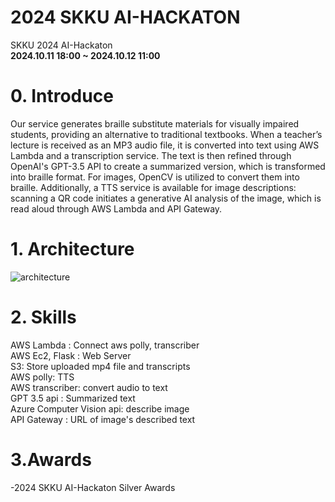 # 2024 SKKU AI-HACKATON
SKKU 2024 AI-Hackaton  
**2024.10.11 18:00 ~ 2024.10.12 11:00**

# 0. Introduce
Our service generates braille substitute materials for visually impaired students, providing an alternative to traditional textbooks. When a teacher’s lecture is received as an MP3 audio file, it is converted into text using AWS Lambda and a transcription service. The text is then refined through OpenAI's GPT-3.5 API to create a summarized version, which is transformed into braille format. For images, OpenCV is utilized to convert them into braille. Additionally, a TTS service is available for image descriptions: scanning a QR code initiates a generative AI analysis of the image, which is read aloud through AWS Lambda and API Gateway.

# 1. Architecture
![architecture](https://github.com/user-attachments/assets/c8fc6718-a731-42b1-9b88-e039b767617c)

# 2. Skills
AWS Lambda : Connect aws polly, transcriber  
AWS Ec2, Flask : Web Server  
S3: Store uploaded mp4 file and transcripts  
AWS polly: TTS  
AWS transcriber: convert audio to text  
GPT 3.5 api : Summarized text  
Azure Computer Vision api: describe image  
API Gateway : URL of image's described text  

# 3.Awards
-2024 SKKU AI-Hackaton Silver Awards
